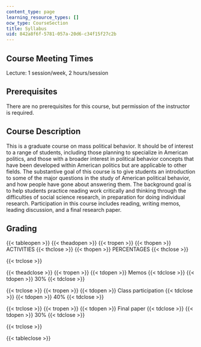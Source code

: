 ```yaml
---
content_type: page
learning_resource_types: []
ocw_type: CourseSection
title: Syllabus
uid: 842a8f6f-5781-057a-20d6-c34f15f27c2b
---
```


Course Meeting Times
--------------------

Lecture: 1 session/week, 2 hours/session

Prerequisites
-------------

There are no prerequisites for this course, but permission of the instructor is required.

Course Description
------------------

This is a graduate course on mass political behavior. It should be of interest to a range of students, including those planning to specialize in American politics, and those with a broader interest in political behavior concepts that have been developed within American politics but are applicable to other fields. The substantive goal of this course is to give students an introduction to some of the major questions in the study of American political behavior, and how people have gone about answering them. The background goal is to help students practice reading work critically and thinking through the difficulties of social science research, in preparation for doing individual research. Participation in this course includes reading, writing memos, leading discussion, and a final research paper.

Grading
-------

{{< tableopen >}}
{{< theadopen >}}
{{< tropen >}}
{{< thopen >}}
ACTIVITIES
{{< thclose >}}
{{< thopen >}}
PERCENTAGES
{{< thclose >}}

{{< trclose >}}

{{< theadclose >}}
{{< tropen >}}
{{< tdopen >}}
Memos
{{< tdclose >}}
{{< tdopen >}}
30%
{{< tdclose >}}

{{< trclose >}}
{{< tropen >}}
{{< tdopen >}}
Class participation
{{< tdclose >}}
{{< tdopen >}}
40%
{{< tdclose >}}

{{< trclose >}}
{{< tropen >}}
{{< tdopen >}}
Final paper
{{< tdclose >}}
{{< tdopen >}}
30%
{{< tdclose >}}

{{< trclose >}}

{{< tableclose >}}